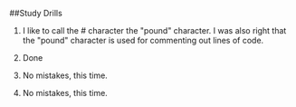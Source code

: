 ##Study Drills
1. I like to call the # character the "pound" character. I was also right that the "pound" character is used for commenting out lines of code.

2. Done

3. No mistakes, this time.

4. No mistakes, this time.
